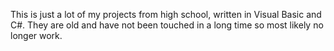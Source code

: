This is just a lot of my projects from high school, written in Visual Basic and C#. They are old and have not been touched in a long time so most likely no longer work.
